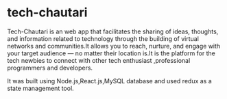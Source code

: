 # tech-chautari
Tech-Chautari is an web app that facilitates the sharing of ideas, thoughts, and information related to technology through the building of virtual networks and communities.It allows you to reach, nurture, and engage with your target audience — no matter their location is.It is the platform for the tech newbies to connect with other tech enthusiast ,professional programmers and developers.

It was built using Node.js,React.js,MySQL database and used redux as a state management tool.


